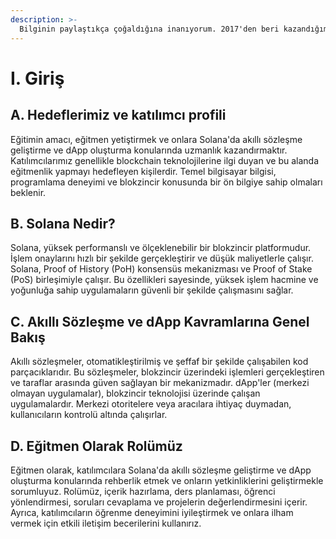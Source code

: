 ```yaml
---
description: >-
  Bilginin paylaştıkça çoğaldığına inanıyorum. 2017'den beri kazandığım öğretmenlik deneyimlerimi de paylaştığım bir içeriğe dönüştürmeyi amaçlıyorum. İstediğim şey sadece öğretmek değil. Öğrendiklerini; öğretmeyi öğretebilmek. Herkesin katkıda bulunabildiği ve zaman geçtikçe buradan öğrendikleri ile başkalarını da geliştirebilecek insanlar için...
---
```


# I. Giriş

## A. Hedeflerimiz ve katılımcı profili

Eğitimin amacı, eğitmen yetiştirmek ve onlara Solana'da akıllı sözleşme geliştirme ve dApp oluşturma konularında uzmanlık kazandırmaktır. Katılımcılarımız genellikle blockchain teknolojilerine ilgi duyan ve bu alanda eğitmenlik yapmayı hedefleyen kişilerdir. Temel bilgisayar bilgisi, programlama deneyimi ve blokzincir konusunda bir ön bilgiye sahip olmaları beklenir.

## B. Solana Nedir?

Solana, yüksek performanslı ve ölçeklenebilir bir blokzincir platformudur. İşlem onaylarını hızlı bir şekilde gerçekleştirir ve düşük maliyetlerle çalışır. Solana, Proof of History (PoH) konsensüs mekanizması ve Proof of Stake (PoS) birleşimiyle çalışır. Bu özellikleri sayesinde, yüksek işlem hacmine ve yoğunluğa sahip uygulamaların güvenli bir şekilde çalışmasını sağlar.

## C. Akıllı Sözleşme ve dApp Kavramlarına Genel Bakış

Akıllı sözleşmeler, otomatikleştirilmiş ve şeffaf bir şekilde çalışabilen kod parçacıklarıdır. Bu sözleşmeler, blokzincir üzerindeki işlemleri gerçekleştiren ve taraflar arasında güven sağlayan bir mekanizmadır. dApp'ler (merkezi olmayan uygulamalar), blokzincir teknolojisi üzerinde çalışan uygulamalardır. Merkezi otoritelere veya aracılara ihtiyaç duymadan, kullanıcıların kontrolü altında çalışırlar.

## D. Eğitmen Olarak Rolümüz

Eğitmen olarak, katılımcılara Solana'da akıllı sözleşme geliştirme ve dApp oluşturma konularında rehberlik etmek ve onların yetkinliklerini geliştirmekle sorumluyuz. Rolümüz, içerik hazırlama, ders planlaması, öğrenci yönlendirmesi, soruları cevaplama ve projelerin değerlendirmesini içerir. Ayrıca, katılımcıların öğrenme deneyimini iyileştirmek ve onlara ilham vermek için etkili iletişim becerilerini kullanırız.

